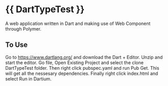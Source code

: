 # {{ DartTypeTest }}

A web application written in Dart and making use of Web Component through Polymer.

## To Use

Go to https://www.dartlang.org/ and download the Dart + Editor. Unzip and start the editor. Go file, Open Existing Project and select the clone DartTypeTest folder. Then right click pubspec.yaml and run Pub Get. This will get all the nessesary dependencies. Finally right click index.html and select Run in Dartium. 
